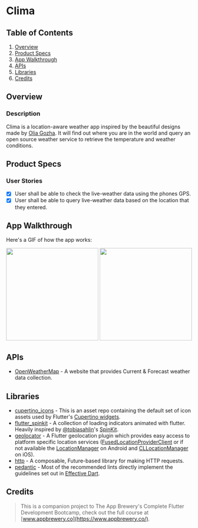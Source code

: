 # Clima

## Table of Contents
1. [Overview](#Overview)
2. [Product Specs](#Product-Specs)
3. [App Walkthrough](#App-Walkthrough)
4. [APIs](#APIs)
5. [Libraries](#Libraries)
6. [Credits](#Credits)

## Overview
### Description

Clima is a location-aware weather app inspired by the beautiful designs made by [Olia Gozha](https://dribbble.com/shots/4663154-). It will find out where you are in the world and query an open source weather service to retrieve the temperature and weather conditions.

## Product Specs
### User Stories

- [x] User shall be able to check the live-weather data using the phones GPS.
- [x] User shall be able to query live-weather data based on the location that they entered.

## App Walkthrough

Here's a GIF of how the app works:

<img src="https://github.com/py415/app-resources/blob/master/flutter/ios/flutter-ios-clima.gif" width=250>

<img src="https://github.com/py415/app-resources/blob/master/flutter/android/flutter-android-clima.gif" width=250>

## APIs

- [OpenWeatherMap](https://openweathermap.org/api) - A website that provides Current & Forecast weather data collection.

## Libraries

- [cupertino_icons](https://github.com/flutter/cupertino_icons) - This is an asset repo containing the default set of icon assets used by Flutter's [Cupertino widgets](https://github.com/flutter/flutter/tree/master/packages/flutter/lib/src/cupertino).
- [flutter_spinkit](https://github.com/jogboms/flutter_spinkit) - A collection of loading indicators animated with flutter. Heavily inspired by [@tobiasahlin](https://github.com/tobiasahlin)'s [SpinKit](https://github.com/tobiasahlin/SpinKit).
- [geolocator](https://github.com/Baseflow/flutter-geolocator) - A Flutter geolocation plugin which provides easy access to platform specific location services ([FusedLocationProviderClient](https://developers.google.com/android/reference/com/google/android/gms/location/FusedLocationProviderClient) or if not available the [LocationManager](https://developer.android.com/reference/android/location/LocationManager) on Android and [CLLocationManager](https://developer.apple.com/documentation/corelocation/cllocationmanager) on iOS).
- [http](https://github.com/dart-lang/http) - A composable, Future-based library for making HTTP requests.
- [pedantic](https://github.com/dart-lang/pedantic) - Most of the recommended lints directly implement the guidelines set out in [Effective Dart](https://dart.dev/guides/language/effective-dart).

## Credits

>This is a companion project to The App Brewery's Complete Flutter Development Bootcamp, check out the full course at [www.appbrewery.co](https://www.appbrewery.co/).
